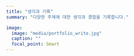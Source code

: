 ```yaml
---
title: "생각과 기록"
summary: "다양한 주제에 대한 생각과 경험을 기록합니다."

image:
  image: "media/portfolio_write.jpg"
  caption: ""
  focal_point: Smart
---
```

